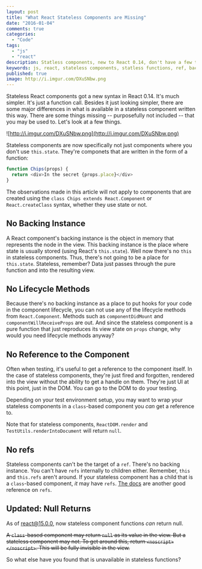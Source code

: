 ```yaml
---
layout: post
title: "What React Stateless Components are Missing"
date: "2016-01-04"
comments: true
categories:
  - "Code"
tags:
  - "js"
  - "react"
description: Statless components, new to React 0.14, don't have a few things that you might be used to by now.
keywords: js, react, stateless components, statless functions, ref, backing instance, lifecycle
published: true
image: http://i.imgur.com/DXuSNbw.png
---
```


Stateless React components got a new syntax in React 0.14.  It's much simpler.  It's just a function call.  Besides it just looking simpler, there are some major differences in what is available in a stateless component written this way.  There are some things missing -- purposefully not included -- that you may be used to.  Let's look at a few things.

![http://i.imgur.com/DXuSNbw.png](http://i.imgur.com/DXuSNbw.png)

<!--more-->

Stateless components are now specifically not just components where you don't use `this.state`.  They're componets that are written in the form of a function:

```js
function Chips(props) {
  return <div>In the secret {props.place}</div>
}
```

The observations made in this article will not apply to components that are created using the `class Chips extends React.Component` or `React.createClass` syntax, whether they use state or not.

## No Backing Instance

A React component's backing instance is the object in memory that represents the node in the view.  This backing instance is the place where state is usually stored (using React's `this.state`).  Well now there's no `this` in stateless components.  Thus, there's not going to be a place for `this.state`.  Stateless, remember?  Data just passes through the pure function and into the resulting view.

## No Lifecycle Methods

Because there's no backing instance as a place to put hooks for your code in the component lifecycle, you can not use any of the lifecycle methods from `React.Component`.  Methods such as `componentDidMount` and `componentWillReceiveProps` are out.  And since the stateless component is a pure function that just reproduces its view state on `props` change, why would you need lifecycle methods anyway?

## No Reference to the Component

Often when testing, it's useful to get a reference to the component itself.  In the case of stateless components, they're just fired and forgotten, rendered into the view without the ability to get a handle on them.  They're just UI at this point, just in the DOM.  You can go to the DOM to do your testing.  

Depending on your test environment setup, you may want to wrap your stateless components in a `class`-based component you *can* get a reference to.

Note that for stateless components, `ReactDOM.render` and `TestUtils.renderIntoDocument` will return `null`.

## No refs

Stateless components can't be the target of a `ref`.  There's no backing instance.  You can't have `refs` internally to children either.  Remember, `this` and `this.refs` aren't around.  If your stateless component has a child that is a `class`-based component, *it* may have `refs`.  [The docs](https://facebook.github.io/react/docs/more-about-refs.html) are another good reference on `refs`.

## Updated: Null Returns

As of [react@15.0.0](https://facebook.github.io/react/blog/2016/04/07/react-v15.html#functional-components-can-now-return-null-too), now stateless component functions *can* return null.  

~~A `class`-based component may return `null` as its value in the view.  But a stateless component may not.  To get around this, return `<noscript></noscript>`.  This will be fully invisible in the view.~~

So what else have you found that is unavailable in stateless functions?  
